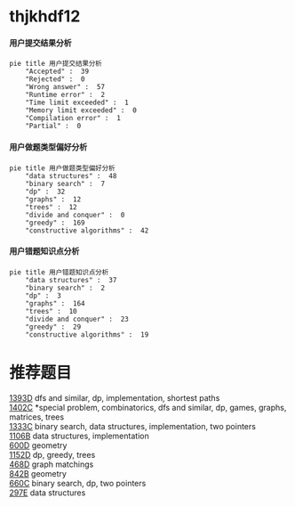 # thjkhdf12

<!-- tabs:start -->



#### **用户提交结果分析**

```mermaid
pie title 用户提交结果分析
    "Accepted" :  39
    "Rejected" :  0
    "Wrong answer" :  57
    "Runtime error" :  2
    "Time limit exceeded" :  1
    "Memory limit exceeded" :  0
    "Compilation error" :  1
    "Partial" :  0
```

#### **用户做题类型偏好分析**

```mermaid
pie title 用户做题类型偏好分析
    "data structures" :  48
    "binary search" :  7
    "dp" :  32
    "graphs" :  12
    "trees" :  12
    "divide and conquer" :  0
    "greedy" :  169
    "constructive algorithms" :  42
```
#### **用户错题知识点分析**

```mermaid
pie title 用户错题知识点分析
    "data structures" :  37
    "binary search" :  2
    "dp" :  3
    "graphs" :  164
    "trees" :  10
    "divide and conquer" :  23
    "greedy" :  29
    "constructive algorithms" :  19
```



<!-- tabs:end -->
# 推荐题目
[1393D](https://codeforces.com/contest/1393/problem/D)		dfs and similar,
                        dp,
                        implementation,
                        shortest paths		  
[1402C](https://codeforces.com/contest/1402/problem/C)		*special problem,
                        combinatorics,
                        dfs and similar,
                        dp,
                        games,
                        graphs,
                        matrices,
                        trees		  
[1333C](https://codeforces.com/contest/1333/problem/C)		binary search,
                        data structures,
                        implementation,
                        two pointers		  
[1106B](https://codeforces.com/contest/1106/problem/B)		data structures,
                        implementation		  
[600D](https://codeforces.com/contest/600/problem/D)		geometry		  
[1152D](https://codeforces.com/contest/1152/problem/D)		dp,
                        greedy,
                        trees		  
[468D](https://codeforces.com/contest/468/problem/D)		graph matchings		  
[842B](https://codeforces.com/contest/842/problem/B)		geometry		  
[660C](https://codeforces.com/contest/660/problem/C)		binary search,
                        dp,
                        two pointers		  
[297E](https://codeforces.com/contest/297/problem/E)		data structures		  
